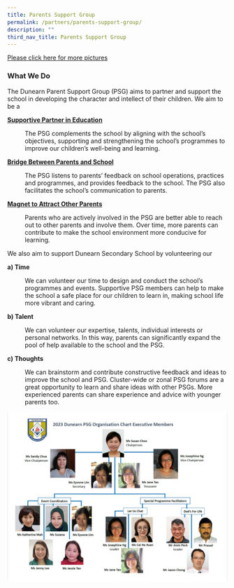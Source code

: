 ```yaml
---
title: Parents Support Group
permalink: /partners/parents-support-group/
description: ""
third_nav_title: Parents Support Group
---
```

<p><a href="https://sites.google.com/a/dunearn.edu.sg/dunearn-secondary-school-parents-support-group/" target="_blank" rel="noopener">Please click here for more pictures</a></p>
<h3>What We Do</h3>
<p>The Dunearn Parent Support Group (PSG) aims to partner and support the school in developing the character and intellect of their children. We aim to be a</p>
<p><u><strong>Supportive Partner in Education</strong></u></p>
<p style="padding-left: 40px;">The PSG complements the school by aligning with the school&rsquo;s objectives, supporting and strengthening the school&rsquo;s programmes to improve our children&rsquo;s well-being and learning.</p>
<p><u><strong>Bridge Between Parents and School</strong></u></p>
<p style="padding-left: 40px;">The PSG listens to parents&rsquo; feedback on school operations, practices and programmes, and provides feedback to the school. The PSG also facilitates the school&rsquo;s communication to parents.</p>
<p><u><strong>Magnet to Attract Other Parents</strong></u></p>
<p style="padding-left: 40px;">Parents who are actively involved in the PSG are better able to reach out to other parents and involve them. Over time, more parents can contribute to make the school environment more conducive for learning.</p>
<p>We also aim to support Dunearn Secondary School by volunteering our</p>
<p><strong>a) Time</strong></p>
<p style="padding-left: 40px;">We can volunteer our time to design and conduct the school&rsquo;s programmes and events. Supportive PSG members can help to make the school a safe place&nbsp;for our children to learn in, making school life more vibrant and caring.</p>
<p><strong>b) Talent</strong></p>
<p style="padding-left: 40px;">We can volunteer our expertise, talents, individual interests or personal networks. In this way, parents can significantly expand the pool of help available to the school and the PSG.</p>
<p><strong>c) Thoughts</strong>&nbsp;</p>
<p style="padding-left: 40px;">We can brainstorm and contribute constructive feedback and ideas to improve the school and PSG. Cluster-wide or zonal PSG forums are a great opportunity to learn and share ideas with other PSGs. More experienced parents can share experience and advice with younger parents too.&nbsp;</p>
<img src="/images/PSG%20Org%20chart.jpg">